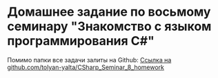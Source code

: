 # Домашнее задание по восьмому семинару "Знакомство с языком программирования С#"

Помимо папки все задачи залиты на Github: [Ссылка на github.com/tolyan-yalta/CSharp_Seminar_8_homework](https://github.com/tolyan-yalta/CSharp_Seminar_8_homework.git)
